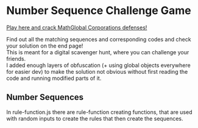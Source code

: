 # Number Sequence Challenge Game

[Play here and crack MathGlobal Corporations defenses!](luccahellriegel.github.io/NumbSeqGame/mathglobal-start.html)

Find out all the matching sequences and corresponding codes and check your solution on the end page! \
This is meant for a digital scavenger hunt, where you can challenge your friends. \
I added enough layers of obfuscation (+ using global objects everywhere for easier dev) to make the 
solution not obvious without first reading the code
and running modified parts of it.

## Number Sequences

In rule-function.js there are rule-function creating functions, that are used with random inputs to create the
rules that then create the sequences. 
